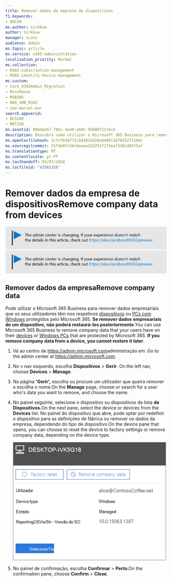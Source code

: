```yaml
---
title: Remover dados da empresa de dispositivos
f1.keywords:
- NOCSH
ms.author: sirkkuw
author: Sirkkuw
manager: scotv
audience: Admin
ms.topic: article
ms.service: o365-administration
localization_priority: Normal
ms.collection:
- M365-subscription-management
- M365-identity-device-management
ms.custom:
- Core_O365Admin_Migration
- MiniMaven
- MSB365
- OKR_SMB_M365
- seo-marvel-mar
search.appverid:
- BCS160
- MET150
ms.assetid: 80bdae57-f8bc-4e40-a58c-956007117ecb
description: Descubra como utilizar o Microsoft 365 Business para remover os dados da empresa que os seus utilizadores têm nos seus dispositivos ou Computadores Windows.
ms.openlocfilehash: 1cfcf836f71cb81015d28a848611678252731b9c
ms.sourcegitcommit: 217de0fc54cbeaea32d253f175eaf338cd85f5af
ms.translationtype: MT
ms.contentlocale: pt-PT
ms.lasthandoff: 03/07/2020
ms.locfileid: "42561326"
---
```

# <a name="remove-company-data-from-devices"></a><span data-ttu-id="0072e-103">Remover dados da empresa de dispositivos</span><span class="sxs-lookup"><span data-stu-id="0072e-103">Remove company data from devices</span></span>

<span data-ttu-id="0072e-104">[![Etiqueta que informa que o centro de administração está a mudar e que pode encontrar mais detalhes em aka.ms/aboutM365preview.](../media/m365admincenterchanging.png)](https://docs.microsoft.com/office365/admin/microsoft-365-admin-center-preview)</span><span class="sxs-lookup"><span data-stu-id="0072e-104">[![Label to let you know the admin center is changing and you can find more details at aka.ms/aboutM365preview.](../media/m365admincenterchanging.png)](https://docs.microsoft.com/office365/admin/microsoft-365-admin-center-preview)</span></span>

## <a name="remove-company-data"></a><span data-ttu-id="0072e-105">Remover dados da empresa</span><span class="sxs-lookup"><span data-stu-id="0072e-105">Remove company data</span></span>

<span data-ttu-id="0072e-p101">Pode utilizar o Microsoft 365 Business para remover dados empresariais que os seus utilizadores têm nos respetivos [dispositivos](app-protection-settings-for-android-and-ios.md) ou [PCs com Windows](protection-settings-for-windows-10-devices.md) protegidos pelo Microsoft 365. **Se remover dados empresariais de um dispositivo, não poderá restaurá-los posteriormente**.</span><span class="sxs-lookup"><span data-stu-id="0072e-p101">You can use Microsoft 365 Business to remove company data that your users have on their [devices](app-protection-settings-for-android-and-ios.md) or [Windows PCs](protection-settings-for-windows-10-devices.md) that are protected by Microsoft 365. **If you remove company data from a device, you cannot restore it later**.</span></span> 
  
1. <span data-ttu-id="0072e-108">Vá ao centro de <a href="https://go.microsoft.com/fwlink/p/?linkid=837890" target="_blank">https://admin.microsoft.com</a>administração em .</span><span class="sxs-lookup"><span data-stu-id="0072e-108">Go to the admin center at <a href="https://go.microsoft.com/fwlink/p/?linkid=837890" target="_blank">https://admin.microsoft.com</a>.</span></span>
    
2. <span data-ttu-id="0072e-109">No v nav esquerdo, escolha **Dispositivos** \> **Gerir**.  </span><span class="sxs-lookup"><span data-stu-id="0072e-109">On the left nav, choose **Devices**  \> **Manage**.</span></span>
  
3. <span data-ttu-id="0072e-110">Na página **'Gerir',** escolha ou procure um utilizador que queira remover e escolha o nome.</span><span class="sxs-lookup"><span data-stu-id="0072e-110">On the **Manage** page, choose or search for a user who's data you want to remove, and choose the name.</span></span> 
    
4. <span data-ttu-id="0072e-111">No painel seguinte, selecione o dispositivo ou dispositivos da lista **de Dispositivos.**</span><span class="sxs-lookup"><span data-stu-id="0072e-111">On the next pane, select the device or devices from the **Devices** list.</span></span> <span data-ttu-id="0072e-112">No painel do dispositivo que abre, pode optar por redefinir o dispositivo para as definições de fábrica ou remover os dados da empresa, dependendo do tipo de dispositivo.</span><span class="sxs-lookup"><span data-stu-id="0072e-112">On the device pane that opens, you can choose to reset the device to factory settings or remove company data, depending on the device type.</span></span> 
    
    ![No painel de dados da empresa de remoção, selecione o dispositivo a partir do qual pretende remover os dados.](../media/resetorremove.png)
  
5. <span data-ttu-id="0072e-114">No painel de confirmação, escolha **Confirmar** \> **Perto**.</span><span class="sxs-lookup"><span data-stu-id="0072e-114">On the confirmation pane, choose **Confirm** \> **Close**.</span></span>
    


